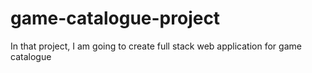 # game-catalogue-project
In that project, I am going to create full stack web application for game catalogue
